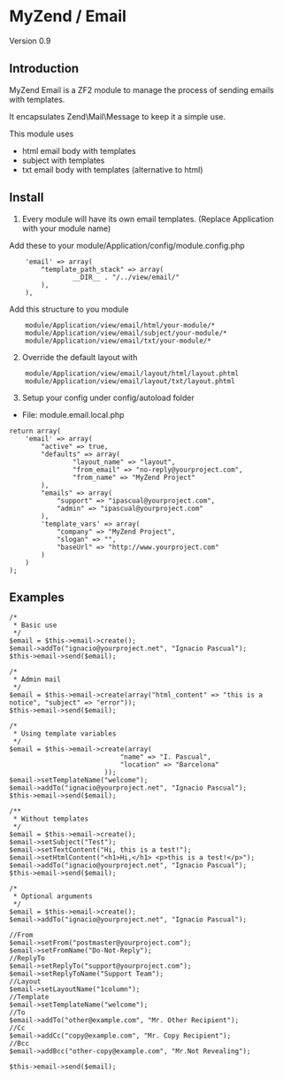 MyZend / Email
=======
Version 0.9

Introduction
------------

MyZend Email is a ZF2 module to manage the process of sending emails with templates.

It encapsulates Zend\Mail\Message to keep it a simple use.

This module uses 
* html email body with templates
* subject with templates
* txt email body with templates (alternative to html)

Install
------------
1. Every module will have its own email templates. (Replace Application with your module name)

Add these to your module/Application/config/module.config.php
```
	'email' => array(
		"template_path_stack" => array(
				__DIR__ . "/../view/email/"
		),
	),
```

Add this structure to you module 
```	
	module/Application/view/email/html/your-module/*
	module/Application/view/email/subject/your-module/*
	module/Application/view/email/txt/your-module/*
```	                  

2. Override the default layout with 
```	
	module/Application/view/email/layout/html/layout.phtml
	module/Application/view/email/layout/txt/layout.phtml
```	                  

3. Setup your config under config/autoload folder
* File: module.email.local.php
```	
return array(
	'email' => array(
		"active" => true,
		"defaults" => array(
				"layout_name" => "layout",
				"from_email" => "no-reply@yourproject.com",
				"from_name" => "MyZend Project"
		),
		"emails" => array(
			"support" => "ipascual@yourproject.com",
			"admin" => "ipascual@yourproject.com"
		),
		'template_vars' => array(
			"company" => "MyZend Project",
			"slogan" => "",
			"baseUrl" => "http://www.yourproject.com"
		)
	)
);
```	

Examples
------------
```
/*
 * Basic use
 */
$email = $this->email->create();
$email->addTo("ignacio@yourproject.net", "Ignacio Pascual");
$this->email->send($email);
```

```
/*
 * Admin mail
 */
$email = $this->email->create(array("html_content" => "this is a notice", "subject" => "error"));
$this->email->send($email);
```

```
/*
 * Using template variables
 */
$email = $this->email->create(array(
							"name" => "I. Pascual",
							"location" => "Barcelona"
						));
$email->setTemplateName("welcome");
$email->addTo("ignacio@yourproject.net", "Ignacio Pascual");
$this->email->send($email);
```

```
/**
 * Without templates
 */
$email = $this->email->create();
$email->setSubject("Test");
$email->setTextContent("Hi, this is a test!");
$email->setHtmlContent("<h1>Hi,</h1> <p>this is a test!</p>");
$email->addTo("ignacio@yourproject.net", "Ignacio Pascual");
$this->email->send($email);
```

```
/*
 * Optional arguments
 */
$email = $this->email->create();
$email->addTo("ignacio@yourproject.net", "Ignacio Pascual");

//From
$email->setFrom("postmaster@yourproject.com");
$email->setFromName("Do-Not-Reply");
//ReplyTo
$email->setReplyTo("support@yourproject.com");
$email->setReplyToName("Support Team");
//Layout
$email->setLayoutName("1column");
//Template
$email->setTemplateName("welcome");
//To
$email->addTo("other@example.com", "Mr. Other Recipient");
//Cc
$email->addCc("copy@example.com", "Mr. Copy Recipient");
//Bcc
$email->addBcc("other-copy@example.com", "Mr.Not Revealing");
		
$this->email->send($email);
```        





